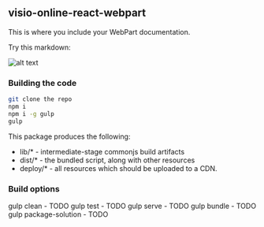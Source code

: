 ## visio-online-react-webpart

This is where you include your WebPart documentation.


Try this markdown:

![alt text](https://user-images.githubusercontent.com/15141659/88371866-243cb180-cd95-11ea-8c1c-c46b24c3d7b8.png)

### Building the code

```bash
git clone the repo
npm i
npm i -g gulp
gulp
```

This package produces the following:

* lib/* - intermediate-stage commonjs build artifacts
* dist/* - the bundled script, along with other resources
* deploy/* - all resources which should be uploaded to a CDN.

### Build options

gulp clean - TODO
gulp test - TODO
gulp serve - TODO
gulp bundle - TODO
gulp package-solution - TODO

